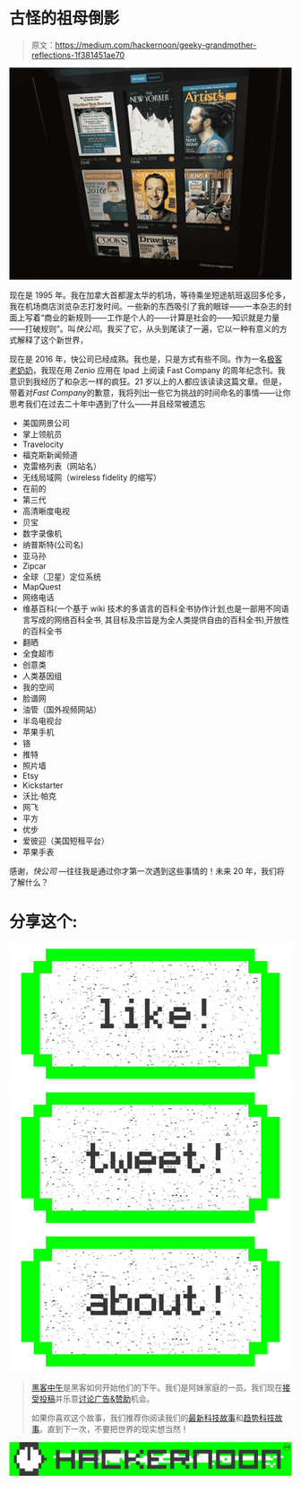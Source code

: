 # 古怪的祖母倒影

> 原文：<https://medium.com/hackernoon/geeky-grandmother-reflections-1f381451ae70>

![](img/275cc70de39faf3b1301ca5f7197931d.png)

现在是 1995 年。我在加拿大首都渥太华的机场，等待乘坐短途航班返回多伦多，我在机场商店浏览杂志打发时间。一些新的东西吸引了我的眼球——一本杂志的封面上写着“商业的新规则——工作是个人的——计算是社会的——知识就是力量——打破规则”。叫*快公司*。我买了它，从头到尾读了一遍，它以一种有意义的方式解释了这个新世界，

现在是 2016 年，快公司已经成熟。我也是，只是方式有些不同。作为一名[极客](https://hackernoon.com/tagged/geeky) [老奶奶](https://hackernoon.com/tagged/grandmother)，我现在用 Zenio 应用在 Ipad 上阅读 Fast Company 的周年纪念刊。我意识到我经历了和杂志一样的疯狂。21 岁以上的人都应该读读这篇文章。但是，带着对*Fast Company*的歉意，我将列出一些它为挑战的时间命名的事情——让你思考我们在过去二十年中遇到了什么——并且经常被遗忘

*   美国网景公司
*   掌上领航员
*   Travelocity
*   福克斯新闻频道
*   克雷格列表（网站名）
*   无线局域网（wireless fidelity 的缩写）
*   在前的
*   第三代
*   高清晰度电视
*   贝宝
*   数字录像机
*   纳普斯特(公司名)
*   亚马孙
*   Zipcar
*   全球（卫星）定位系统
*   MapQuest
*   网络电话
*   维基百科(一个基于 wiki 技术的多语言的百科全书协作计划ˌ也是一部用不同语言写成的网络百科全书ˌ 其目标及宗旨是为全人类提供自由的百科全书)ˌ开放性的百科全书
*   翻晒
*   全食超市
*   创意类
*   人类基因组
*   我的空间
*   脸谱网
*   油管（国外视频网站）
*   半岛电视台
*   苹果手机
*   铬
*   推特
*   照片墙
*   Etsy
*   Kickstarter
*   沃比·帕克
*   网飞
*   平方
*   优步
*   爱彼迎（美国短租平台）
*   苹果手表

感谢，*快公司* —往往我是通过你才第一次遇到这些事情的！未来 20 年，我们将了解什么？

# 分享这个:

[![](img/50ef4044ecd4e250b5d50f368b775d38.png)](http://bit.ly/HackernoonFB)[![](img/979d9a46439d5aebbdcdca574e21dc81.png)](https://goo.gl/k7XYbx)[![](img/2930ba6bd2c12218fdbbf7e02c8746ff.png)](https://goo.gl/4ofytp)

> [黑客中午](http://bit.ly/Hackernoon)是黑客如何开始他们的下午。我们是阿妹家庭的一员。我们现在[接受投稿](http://bit.ly/hackernoonsubmission)并乐意[讨论广告&赞助](mailto:partners@amipublications.com)机会。
> 
> 如果你喜欢这个故事，我们推荐你阅读我们的[最新科技故事](http://bit.ly/hackernoonlatestt)和[趋势科技故事](https://hackernoon.com/trending)。直到下一次，不要把世界的现实想当然！

[![](img/be0ca55ba73a573dce11effb2ee80d56.png)](https://goo.gl/Ahtev1)